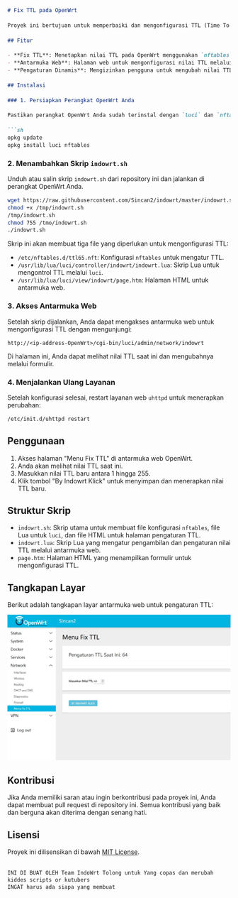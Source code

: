 ````markdown
# Fix TTL pada OpenWrt

Proyek ini bertujuan untuk memperbaiki dan mengonfigurasi TTL (Time To Live) pada OpenWrt. Dengan menggunakan skrip `indowrt.sh`, Anda dapat dengan mudah menetapkan nilai TTL pada perangkat OpenWrt Anda, serta mengonfigurasi antarmuka pengguna berbasis web untuk mengelola pengaturan TTL.

## Fitur

- **Fix TTL**: Menetapkan nilai TTL pada OpenWrt menggunakan `nftables`.
- **Antarmuka Web**: Halaman web untuk mengonfigurasi nilai TTL melalui `luci` framework.
- **Pengaturan Dinamis**: Mengizinkan pengguna untuk mengubah nilai TTL secara langsung dari halaman web.

## Instalasi

### 1. Persiapkan Perangkat OpenWrt Anda

Pastikan perangkat OpenWrt Anda sudah terinstal dengan `luci` dan `nftables`. Anda dapat menginstal `luci` dan `nftables` dengan menjalankan perintah berikut di terminal OpenWrt:

```sh
opkg update
opkg install luci nftables
````

### 2. Menambahkan Skrip `indowrt.sh`

Unduh atau salin skrip `indowrt.sh` dari repository ini dan jalankan di perangkat OpenWrt Anda.

```sh
wget https://raw.githubusercontent.com/Sincan2/indowrt/master/indowrt.sh -O /tmp/indowrt.sh
chmod +x /tmp/indowrt.sh
/tmp/indowrt.sh
chmod 755 /tmo/indowrt.sh
./indowrt.sh
```

Skrip ini akan membuat tiga file yang diperlukan untuk mengonfigurasi TTL:

* `/etc/nftables.d/ttl65.nft`: Konfigurasi `nftables` untuk mengatur TTL.
* `/usr/lib/lua/luci/controller/indowrt/indowrt.lua`: Skrip Lua untuk mengontrol TTL melalui `luci`.
* `/usr/lib/lua/luci/view/indowrt/page.htm`: Halaman HTML untuk antarmuka web.

### 3. Akses Antarmuka Web

Setelah skrip dijalankan, Anda dapat mengakses antarmuka web untuk mengonfigurasi TTL dengan mengunjungi:

```
http://<ip-address-OpenWrt>/cgi-bin/luci/admin/network/indowrt
```

Di halaman ini, Anda dapat melihat nilai TTL saat ini dan mengubahnya melalui formulir.

### 4. Menjalankan Ulang Layanan

Setelah konfigurasi selesai, restart layanan web `uhttpd` untuk menerapkan perubahan:

```sh
/etc/init.d/uhttpd restart
```

## Penggunaan

1. Akses halaman "Menu Fix TTL" di antarmuka web OpenWrt.
2. Anda akan melihat nilai TTL saat ini.
3. Masukkan nilai TTL baru antara 1 hingga 255.
4. Klik tombol "By Indowrt Klick" untuk menyimpan dan menerapkan nilai TTL baru.

## Struktur Skrip

* `indowrt.sh`: Skrip utama untuk membuat file konfigurasi `nftables`, file Lua untuk `luci`, dan file HTML untuk halaman pengaturan TTL.
* `indowrt.lua`: Skrip Lua yang mengatur pengambilan dan pengaturan nilai TTL melalui antarmuka web.
* `page.htm`: Halaman HTML yang menampilkan formulir untuk mengonfigurasi TTL.

## Tangkapan Layar

Berikut adalah tangkapan layar antarmuka web untuk pengaturan TTL:

![Tampilan Menu Fix TTL](ss1.jpg)

## Kontribusi

Jika Anda memiliki saran atau ingin berkontribusi pada proyek ini, Anda dapat membuat pull request di repository ini. Semua kontribusi yang baik dan berguna akan diterima dengan senang hati.

## Lisensi

Proyek ini dilisensikan di bawah [MIT License](LICENSE).

````

INI DI BUAT OLEH Team IndoWrt Tolong untuk Yang copas dan merubah kiddes scripts or kutubers
INGAT harus ada siapa yang membuat

````

